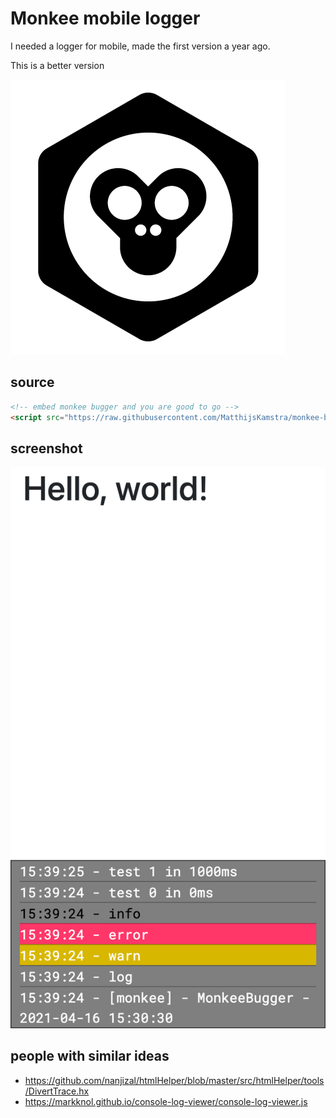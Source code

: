 # Monkee mobile logger

I needed a logger for mobile, made the first version a year ago.

This is a better version

![](icon.png)

## source

```html
<!-- embed monkee bugger and you are good to go -->
<script src="https://raw.githubusercontent.com/MatthijsKamstra/monkee-bugger/master/docs/monkee_bugger.min.js"></script>
```

## screenshot

![](screenshot.png)

## people with similar ideas

- https://github.com/nanjizal/htmlHelper/blob/master/src/htmlHelper/tools/DivertTrace.hx
- https://markknol.github.io/console-log-viewer/console-log-viewer.js
